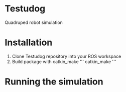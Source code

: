 # Testudog
Quadruped robot simulation 

# Installation
1. Clone Testudog repository into your ROS workspace
2. Build package with catkin_make
'''
catkin_make
'''

# Running the simulation


